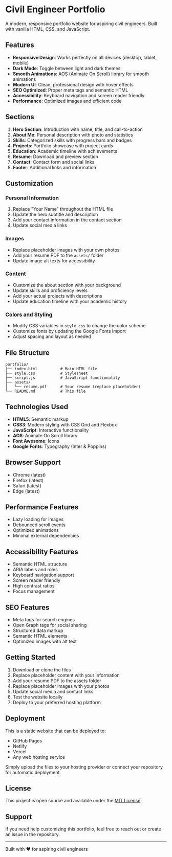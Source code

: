 # Civil Engineer Portfolio

A modern, responsive portfolio website for aspiring civil engineers. Built with vanilla HTML, CSS, and JavaScript.

## Features

- **Responsive Design**: Works perfectly on all devices (desktop, tablet, mobile)
- **Dark Mode**: Toggle between light and dark themes
- **Smooth Animations**: AOS (Animate On Scroll) library for smooth animations
- **Modern UI**: Clean, professional design with hover effects
- **SEO Optimized**: Proper meta tags and semantic HTML
- **Accessibility**: Keyboard navigation and screen reader friendly
- **Performance**: Optimized images and efficient code

## Sections

1. **Hero Section**: Introduction with name, title, and call-to-action
2. **About Me**: Personal description with photo and statistics
3. **Skills**: Categorized skills with progress bars and badges
4. **Projects**: Portfolio showcase with project cards
5. **Education**: Academic timeline with achievements
6. **Resume**: Download and preview section
7. **Contact**: Contact form and social links
8. **Footer**: Additional links and information

## Customization

### Personal Information
1. Replace "Your Name" throughout the HTML file
2. Update the hero subtitle and description
3. Add your contact information in the contact section
4. Update social media links

### Images
- Replace placeholder images with your own photos
- Add your resume PDF to the `assets/` folder
- Update image alt texts for accessibility

### Content
- Customize the about section with your background
- Update skills and proficiency levels
- Add your actual projects with descriptions
- Update education timeline with your academic history

### Colors and Styling
- Modify CSS variables in `style.css` to change the color scheme
- Customize fonts by updating the Google Fonts import
- Adjust spacing and layout as needed

## File Structure

```
portfolio/
├── index.html          # Main HTML file
├── style.css           # Stylesheet
├── script.js           # JavaScript functionality
├── assets/
│   └── resume.pdf      # Your resume (replace placeholder)
└── README.md           # This file
```

## Technologies Used

- **HTML5**: Semantic markup
- **CSS3**: Modern styling with CSS Grid and Flexbox
- **JavaScript**: Interactive functionality
- **AOS**: Animate On Scroll library
- **Font Awesome**: Icons
- **Google Fonts**: Typography (Inter & Poppins)

## Browser Support

- Chrome (latest)
- Firefox (latest)
- Safari (latest)
- Edge (latest)

## Performance Features

- Lazy loading for images
- Debounced scroll events
- Optimized animations
- Minimal external dependencies

## Accessibility Features

- Semantic HTML structure
- ARIA labels and roles
- Keyboard navigation support
- Screen reader friendly
- High contrast ratios
- Focus management

## SEO Features

- Meta tags for search engines
- Open Graph tags for social sharing
- Structured data markup
- Semantic HTML elements
- Optimized images with alt text

## Getting Started

1. Download or clone the files
2. Replace placeholder content with your information
3. Add your resume PDF to the assets folder
4. Replace placeholder images with your photos
5. Update social media and contact links
6. Test the website locally
7. Deploy to your preferred hosting platform

## Deployment

This is a static website that can be deployed to:
- GitHub Pages
- Netlify
- Vercel
- Any web hosting service

Simply upload the files to your hosting provider or connect your repository for automatic deployment.

## License

This project is open source and available under the [MIT License](LICENSE).

## Support

If you need help customizing this portfolio, feel free to reach out or create an issue in the repository.

---

Built with ❤️ for aspiring civil engineers